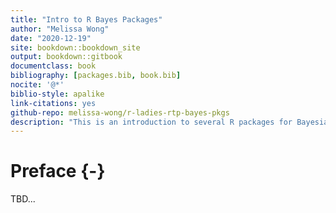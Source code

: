 ```yaml
--- 
title: "Intro to R Bayes Packages"
author: "Melissa Wong"
date: "2020-12-19"
site: bookdown::bookdown_site
output: bookdown::gitbook
documentclass: book
bibliography: [packages.bib, book.bib]
nocite: '@*'
biblio-style: apalike
link-citations: yes
github-repo: melissa-wong/r-ladies-rtp-bayes-pkgs
description: "This is an introduction to several R packages for Bayesian analysis."
---
```




# Preface {-}

TBD...
